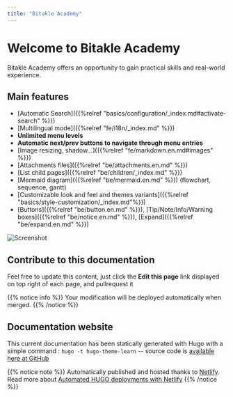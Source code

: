 ```yaml
---
title: "Bitakle Academy"
---
```


# Welcome to Bitakle Academy

Bitakle Academy offers an opportunity to gain practical skills and real-world experience. 

## Main features

* [Automatic Search]({{%relref "basics/configuration/_index.md#activate-search" %}})
* [Multilingual mode]({{%relref "fe/i18n/_index.md" %}})
* **Unlimited menu levels**
* **Automatic next/prev buttons to navigate through menu entries**
* [Image resizing, shadow...]({{%relref "fe/markdown.en.md#images" %}})
* [Attachments files]({{%relref "be/attachments.en.md" %}})
* [List child pages]({{%relref "be/children/_index.md" %}})
* [Mermaid diagram]({{%relref "be/mermaid.en.md" %}}) (flowchart, sequence, gantt)
* [Customizable look and feel and themes variants]({{%relref "basics/style-customization/_index.md"%}})
* [Buttons]({{%relref "be/button.en.md" %}}), [Tip/Note/Info/Warning boxes]({{%relref "be/notice.en.md" %}}), [Expand]({{%relref "be/expand.en.md" %}})

![Screenshot](https://roadmap.sh/roadmaps/devops.png?width=40pc&classes=shadow)

## Contribute to this documentation
Feel free to update this content, just click the **Edit this page** link displayed on top right of each page, and pullrequest it

{{% notice info %}}
Your modification will be deployed automatically when merged.
{{% /notice %}}

## Documentation website
This current documentation has been statically generated with Hugo with a simple command : `hugo -t hugo-theme-learn` -- source code is [available here at GitHub](https://github.com/matcornic/hugo-theme-learn)

{{% notice note %}}
Automatically published and hosted thanks to [Netlify](https://www.netlify.com/). Read more about [Automated HUGO deployments with Netlify](https://www.netlify.com/blog/2015/07/30/hosting-hugo-on-netlifyinsanely-fast-deploys/)
{{% /notice %}}
